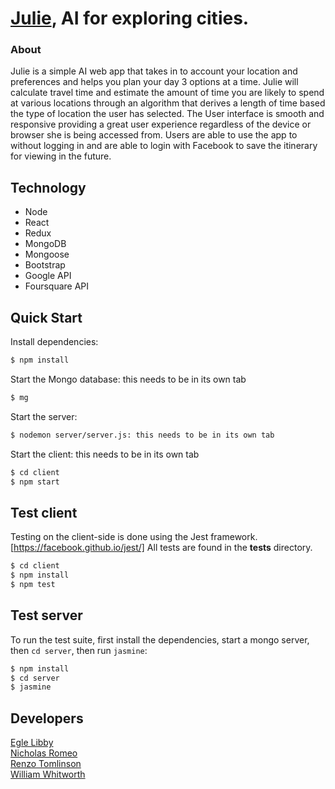 # [Julie](https://julie-travel-planner.herokuapp.com/), AI for exploring cities.  

### About

  Julie is a simple AI web app that takes in to account your location and preferences and
  helps you plan your day 3 options at a time. Julie will calculate travel time and
  estimate the amount of time you are likely to spend at various locations through
  an algorithm that derives a length of time based the type of location the user has selected.
  The User interface is smooth and responsive providing a great user experience regardless
  of the device or browser she is being accessed from. Users are able to use the app to
  without logging in and are able to login with Facebook to save the itinerary for viewing
  in the future.


## Technology

  * Node
  * React
  * Redux
  * MongoDB
  * Mongoose
  * Bootstrap
  * Google API
  * Foursquare API


## Quick Start

  Install dependencies:

```bash
$ npm install
```

Start the Mongo database: this needs to be in its own tab

```bash
$ mg
```

Start the server:

```bash
$ nodemon server/server.js: this needs to be in its own tab
```

Start the client: this needs to be in its own tab

```bash
$ cd client
$ npm start
```

## Test client

Testing on the client-side is done using the Jest framework. [https://facebook.github.io/jest/]
All tests are found in the __tests__ directory.

```bash
$ cd client
$ npm install
$ npm test
```

## Test server

  To run the test suite, first install the dependencies, start a mongo server,
  then `cd server`, then run `jasmine`:

```bash
$ npm install
$ cd server
$ jasmine
```

## Developers

[Egle Libby](https://github.com/eglital)  
[Nicholas Romeo](https://github.com/Throw22)  
[Renzo Tomlinson](https://github.com/rttomlinson)  
[William Whitworth](https://github.com/William-Charles)
